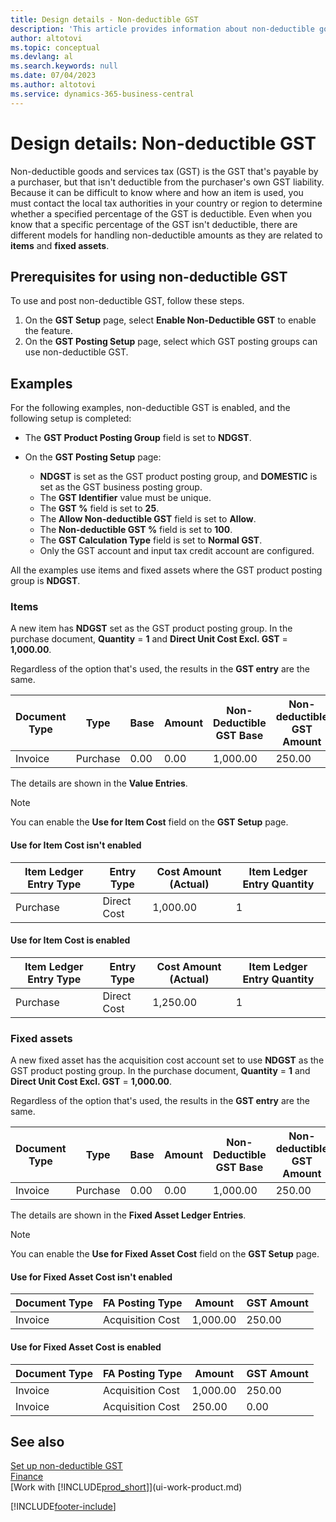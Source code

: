 ```yaml
---
title: Design details - Non-deductible GST
description: 'This article provides information about non-deductible goods and services tax (GST) that''s payable by a purchaser, but that isn''t deductible from the purchaser''s own GST liability.'
author: altotovi
ms.topic: conceptual
ms.devlang: al
ms.search.keywords: null
ms.date: 07/04/2023
ms.author: altotovi
ms.service: dynamics-365-business-central
---
```


# <a name="design-details-non-deductible-vat"></a>Design details: Non-deductible GST

Non-deductible goods and services tax (GST) is the GST that's payable by a purchaser, but that isn't deductible from the purchaser's own GST liability. Because it can be difficult to know where and how an item is used, you must contact the local tax authorities in your country or region to determine whether a specified percentage of the GST is deductible. Even when you know that a specific percentage of the GST isn't deductible, there are different models for handling non-deductible amounts as they are related to **items** and **fixed assets**.

## <a name="prerequisites-for-using-non-deductible-vat"></a>Prerequisites for using non-deductible GST

To use and post non-deductible GST, follow these steps.

1. On the **GST Setup** page, select **Enable Non-Deductible GST** to enable the feature.
2. On the **GST Posting Setup** page, select which GST posting groups can use non-deductible GST.

## <a name="examples"></a>Examples

For the following examples, non-deductible GST is enabled, and the following setup is completed:

- The **GST Product Posting Group** field is set to **NDGST**.
- On the **GST Posting Setup** page:

    - **NDGST** is set as the GST product posting group, and **DOMESTIC** is set as the GST business posting group.
    - The **GST Identifier** value must be unique.
    - The **GST %** field is set to **25**.
    - The **Allow Non-deductible GST** field is set to **Allow**.
    - The **Non-deductible GST %** field is set to **100**.
    - The **GST Calculation Type** field is set to **Normal GST**.
    - Only the GST account and input tax credit account are configured.

All the examples use items and fixed assets where the GST product posting group is **NDGST**.

### <a name="items"></a>Items

A new item has **NDGST** set as the GST product posting group. In the purchase document, **Quantity** = **1** and **Direct Unit Cost Excl. GST** = **1,000.00**.

Regardless of the option that's used, the results in the **GST entry** are the same.

| Document Type | Type | Base | Amount | Non-Deductible GST Base | Non-deductible GST Amount |
|---|---|---|---|---|---|
| Invoice | Purchase | 0.00 | 0.00 | 1,000.00 | 250.00 |

The details are shown in the **Value Entries**.

> [!NOTE]
> You can enable the **Use for Item Cost** field on the **GST Setup** page.

#### <a name="use-for-item-cost-isnt-enabled"></a>Use for Item Cost isn't enabled

| Item Ledger Entry Type | Entry Type | Cost Amount (Actual) | Item Ledger Entry Quantity |
|---|---|---|---|
| Purchase | Direct Cost | 1,000.00 | 1 |

#### <a name="use-for-item-cost-is-enabled"></a>Use for Item Cost is enabled

| Item Ledger Entry Type | Entry Type | Cost Amount (Actual) | Item Ledger Entry Quantity |
|---|---|---|---|
| Purchase | Direct Cost | 1,250.00 | 1 |

### <a name="fixed-assets"></a>Fixed assets

A new fixed asset has the acquisition cost account set to use **NDGST** as the GST product posting group. In the purchase document, **Quantity** = **1** and **Direct Unit Cost Excl. GST** = **1,000.00**.

Regardless of the option that's used, the results in the **GST entry** are the same.

| Document Type | Type | Base | Amount | Non-Deductible GST Base | Non-deductible GST Amount |
|---|---|---|---|---|---|
| Invoice | Purchase | 0.00 | 0.00 | 1,000.00 | 250.00 |

The details are shown in the **Fixed Asset Ledger Entries**.

> [!NOTE]
> You can enable the **Use for Fixed Asset Cost** field on the **GST Setup** page.

#### <a name="use-for-fixed-asset-cost-isnt-enabled"></a>Use for Fixed Asset Cost isn't enabled

| Document Type | FA Posting Type | Amount | GST Amount |
|---|---|---|---|
| Invoice | Acquisition Cost | 1,000.00 | 250.00 |

#### <a name="use-for-fixed-asset-cost-is-enabled"></a>Use for Fixed Asset Cost is enabled

| Document Type | FA Posting Type | Amount | GST Amount |
|---|---|---|---|
| Invoice | Acquisition Cost | 1,000.00 | 250.00 |
| Invoice | Acquisition Cost | 250.00 | 0.00 |

## <a name="see-also"></a>See also

[Set up non-deductible GST](finance-setup-nondeductible-vat.md)  
[Finance](finance.md)  
[Work with [!INCLUDE[prod_short](includes/prod_short.md)]](ui-work-product.md)

[!INCLUDE[footer-include](includes/footer-banner.md)]
